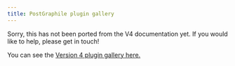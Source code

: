 ```yaml
---
title: PostGraphile plugin gallery
---
```


Sorry, this has not been ported from the V4 documentation yet. If you would
like to help, please get in touch!

<!-- TODO: gallery -->

You can see the [Version 4 plugin gallery here.](/postgraphile/4/plugin-gallery/)
